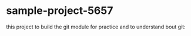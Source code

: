 # sample-project-5657
this project to build the git module for practice and to understand bout git:
